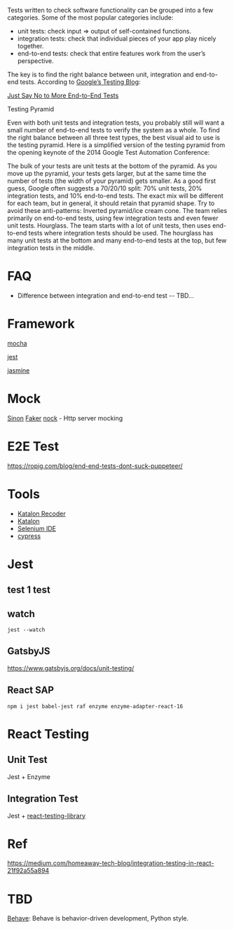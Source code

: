 Tests written to check software functionality can be grouped into a few categories. Some of the most popular categories include:

- unit tests: check input => output of self-contained functions.
- integration tests: check that individual pieces of your app play nicely together.
- end-to-end tests: check that entire features work from the user’s perspective.

The key is to find the right balance between unit, integration and end-to-end tests. According to [Google’s Testing Blog](https://testing.googleblog.com/):

[Just Say No to More End-to-End Tests](https://testing.googleblog.com/2015/04/just-say-no-to-more-end-to-end-tests.html)

Testing Pyramid

Even with both unit tests and integration tests, you probably still will want a small number of end-to-end tests to verify the system as a whole. To find the right balance between all three test types, the best visual aid to use is the testing pyramid. Here is a simplified version of the testing pyramid from the opening keynote of the 2014 Google Test Automation Conference:

The bulk of your tests are unit tests at the bottom of the pyramid. As you move up the pyramid, your tests gets larger, but at the same time the number of tests (the width of your pyramid) gets smaller.
As a good first guess, Google often suggests a 70/20/10 split: 70% unit tests, 20% integration tests, and 10% end-to-end tests. The exact mix will be different for each team, but in general, it should retain that pyramid shape. Try to avoid these anti-patterns:
Inverted pyramid/ice cream cone. The team relies primarily on end-to-end tests, using few integration tests and even fewer unit tests. 
Hourglass. The team starts with a lot of unit tests, then uses end-to-end tests where integration tests should be used. The hourglass has many unit tests at the bottom and many end-to-end tests at the top, but few integration tests in the middle. 

# FAQ
- Difference between integration and end-to-end test
-- TBD...

# Framework

[mocha](https://github.com/mochajs/mocha)

[jest](https://github.com/facebook/jest)

[jasmine](https://github.com/jasmine/jasmine)

# Mock

[Sinon](https://github.com/sinonjs/sinon)
[Faker](https://github.com/Marak/Faker.js)
[nock](https://github.com/nock/nock) - Http server mocking

# E2E Test
https://ropig.com/blog/end-end-tests-dont-suck-puppeteer/


# Tools
- [Katalon Recoder](https://chrome.google.com/webstore/detail/katalon-recorder-selenium/ljdobmomdgdljniojadhoplhkpialdid/related)
- [Katalon](https://www.katalon.com/)
- [Selenium IDE](https://chrome.google.com/webstore/detail/selenium-ide/mooikfkahbdckldjjndioackbalphokd?hl=en)
- [cypress](https://www.cypress.io/)

# Jest 

## test 1 test

## watch

```
jest --watch
```


## GatsbyJS
https://www.gatsbyjs.org/docs/unit-testing/

## React SAP 

```
npm i jest babel-jest raf enzyme enzyme-adapter-react-16
```

# React Testing

## Unit Test
Jest + Enzyme

## Integration Test
Jest + [react-testing-library](https://github.com/kentcdodds/react-testing-library)

# Ref
https://medium.com/homeaway-tech-blog/integration-testing-in-react-21f92a55a894




# TBD
[Behave](https://github.com/behave/behave): Behave is behavior-driven development, Python style.

